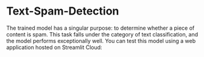 # Text-Spam-Detection
The trained model has a singular purpose: to determine whether a piece of content is spam. This task falls under the category of text classification, and the model performs 
exceptionally well. You can test this model using a web application hosted on Streamlit Cloud:
